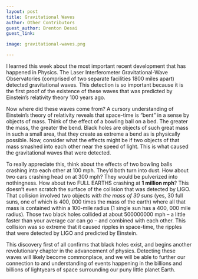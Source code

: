 ```yaml
---
layout: post
title: Gravitational Waves
author: Other Contributors
guest_author: Brenton Desai
guest_link: 

image: gravitational-waves.png

---
```


I learned this week about the most important recent development that has happened in Physics. The Laser Interferometer Gravitational-Wave Observatories (comprised of two separate facilities 1800 miles apart) detected gravitational waves. This detection is so important because it is the first proof of the existence of these waves that was predicted by Einstein’s relativity theory 100 years ago.

Now where did these waves come from? A cursory understanding of Einstein’s theory of relativity reveals that space-time is “bent” in a sense by objects of mass. Think of the effect of a bowling ball on a bed. The greater the mass, the greater the bend. Black holes are objects of such great mass in such a small area, that they create as extreme a bend as is physically possible. Now, consider what the effects might be if two objects of that mass smashed into each other near the speed of light. This is what caused the gravitational waves that were detected.

To really appreciate this, think about the effects of two bowling balls crashing into each other at 100 mph. They’d both turn into dust. How about two cars crashing head on at 300 mph? They would be pulverized into nothingness. How about two FULL EARTHS crashing at **1 million mph**? This doesn’t even scratch the surface of the collision that was detected by LIGO. That collision involved two objects *with the mass of 30 suns* (yes, 30 full suns, one of which is 400, 000 times the mass of the earth) where all that mass is contained within a 100-mile radius (1 single sun has a 400, 000 mile radius). Those two black holes collided at about 500000000 mph – a little faster than your average car can go – and combined with each other. This collision was so extreme that it caused ripples in space-time, the ripples that were detected by LIGO and predicted by Einstein.

 This discovery first of all confirms that black holes exist, and begins another revolutionary chapter in the advancement of physics. Detecting these waves will likely become commonplace, and we will be able to further our connection to and understanding of events happening in the billions and billions of lightyears of space surrounding our puny little planet Earth.
